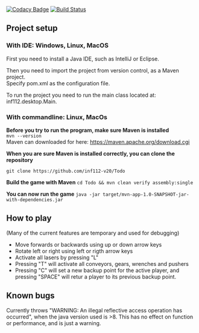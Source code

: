 [![Codacy Badge](https://api.codacy.com/project/badge/Grade/799bcad926c04c4f91c35ab2bc034c18)](https://www.codacy.com/gh/inf112-v20/Todo?utm_source=github.com&amp;utm_medium=referral&amp;utm_content=inf112-v20/Todo&amp;utm_campaign=Badge_Grade) [![Build Status](https://travis-ci.com/inf112-v20/Todo.svg?branch=master)](https://travis-ci.com/inf112-v20/Todo)

## Project setup

### With IDE: Windows, Linux, MacOS

  First you need to install a Java IDE, such as IntelliJ or Eclipse.

  Then you need to import the project from version control, as a Maven project. <br/> 
  Specify pom.xml as the configuration file.

  To run the project you need to run the main class located at: inf112.desktop.Main.



### With commandline: Linux, MacOs

**Before you try to run the program, make sure Maven is installed**<br/>
  ```mvn --version```   
  Maven can downloaded for here: https://maven.apache.org/download.cgi
  
**When you are sure Maven is installed correctly, you can clone the repository**
    
  ```git clone https://github.com/inf112-v20/Todo```

**Build the game with Maven**
  ```cd Todo && mvn clean verify assembly:single```
    

**You can now run the game** 
  ```java -jar target/mvn-app-1.0-SNAPSHOT-jar-with-dependencies.jar```
    
    
## How to play
(Many of the current features are temporary and used for debugging)
-   Move forwards or backwards using up or down arrow keys
-   Rotate left or right using left or rigth arrow keys
-   Activate all lasers by pressing "L"
-   Pressing "T" will activate all conveyors, gears, wrenches and pushers
-   Pressing "C" will set a new backup point for the active player, and pressing "SPACE" will retur a player to its
    previous backup point.
    
    
## Known bugs
Currently throws "WARNING: An illegal reflective access operation has occurred", 
when the java version used is >8. This has no effect on function or performance, and is just a warning.


